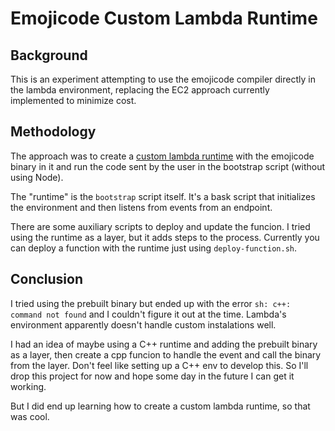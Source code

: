 # Emojicode Custom Lambda Runtime

## Background

This is an experiment attempting to use the emojicode compiler directly in the lambda environment, replacing the EC2 approach currently implemented to minimize cost.

## Methodology

The approach was to create a [custom lambda runtime](https://docs.aws.amazon.com/lambda/latest/dg/runtimes-walkthrough.html) with the emojicode binary in it and run the code sent by the user in the bootstrap script (without using Node).

The "runtime" is the `bootstrap` script itself. It's a bask script that initializes the environment and then listens from events from an endpoint.

There are some auxiliary scripts to deploy and update the funcion. I tried using the runtime as a layer, but it adds steps to the process. Currently you can deploy a function with the runtime just using `deploy-function.sh`.

## Conclusion

I tried using the prebuilt binary but ended up with the error `sh: c++: command not found` and I couldn't figure it out at the time. Lambda's environment apparently doesn't handle custom instalations well.

I had an idea of maybe using a C++ runtime and adding the prebuilt binary as a layer, then create a cpp funcion to handle the event and call the binary from the layer. Don't feel like setting up a C++ env to develop this. So I'll drop this project for now and hope some day in the future I can get it working.

But I did end up learning how to create a custom lambda runtime, so that was cool.